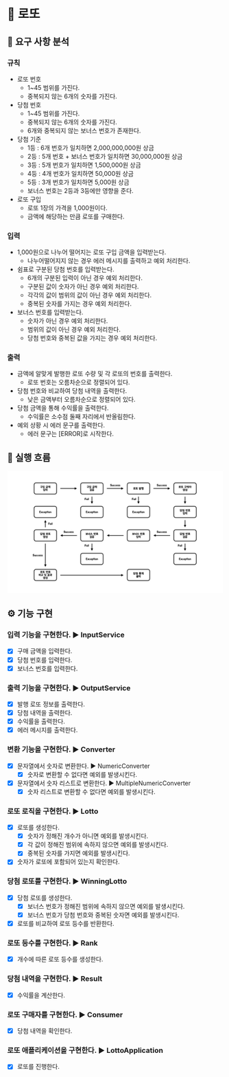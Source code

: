 # 🎱 로또

## 📝 요구 사항 분석

### 규칙

- 로또 번호
    - 1~45 범위를 가진다.
    - 중복되지 않는 6개의 숫자를 가진다.
- 당첨 번호
    - 1~45 범위를 가진다.
    - 중복되지 않는 6개의 숫자를 가진다.
    - 6개와 중복되지 않는 보너스 번호가 존재한다.
- 당첨 기준
    - 1등 : 6개 번호가 일치하면 2,000,000,000원 상금
    - 2등 : 5개 번호 + 보너스 번호가 일치하면 30,000,000원 상금
    - 3등 : 5개 번호가 일치하면 1,500,000원 상금
    - 4등 : 4개 번호가 일치하면 50,000원 상금
    - 5등 : 3개 번호가 일치하면 5,000원 상금
    - 보너스 번호는 2등과 3등에만 영향을 준다.
- 로또 구입
    - 로또 1장의 가격을 1,000원이다.
    - 금액에 해당하는 만큼 로또를 구매한다.

### 입력

- 1,000원으로 나누어 떨어지는 로또 구입 금액을 입력받는다.
    - 나누어떨어지지 않는 경우 에러 메시지를 출력하고 예외 처리한다.
- 쉼표로 구분된 당첨 번호를 입력받는다.
    - 6개의 구분된 입력이 아닌 경우 예외 처리한다.
    - 구분된 값이 숫자가 아닌 경우 예외 처리한다.
    - 각각의 값이 범위의 값이 아닌 경우 예외 처리한다.
    - 중복된 숫자를 가지는 경우 예외 처리한다.
- 보너스 번호를 입력받는다.
    - 숫자가 아닌 경우 예외 처리한다.
    - 범위의 값이 아닌 경우 예외 처리한다.
    - 당첨 번호와 중복된 값을 가지는 경우 예외 처리한다.

### 출력

- 금액에 알맞게 발행한 로또 수량 및 각 로또의 번호를 출력한다.
    - 로또 번호는 오름차순으로 정렬되어 있다.
- 당첨 번호와 비교하여 당첨 내역을 출력한다.
    - 낮은 금액부터 오름차순으로 정렬되어 있다.
- 당첨 금액을 통해 수익률을 출력한다.
    - 수익률은 소수점 둘째 자리에서 반올림한다.
- 예외 상황 시 에러 문구를 출력한다.
    - 에러 문구는 [ERROR]로 시작한다.

## 🌊 실행 흐름

![flow](./flow.jpeg)

## ⚙️ 기능 구현

### 입력 기능을 구현한다. ▶️️ InputService

- [x] 구매 금액을 입력한다.
- [x] 당첨 번호를 입력한다.
- [x] 보너스 번호를 입력한다.

### 출력 기능을 구현한다. ▶️ OutputService

- [x] 발행 로또 정보를 출력한다.
- [x] 당첨 내역을 출력한다.
- [x] 수익률을 출력한다.
- [x] 에러 메시지를 출력한다.

### 변환 기능을 구현한다. ▶️ Converter

- [x] 문자열에서 숫자로 변환한다. ▶️ NumericConverter
    - [x] 숫자로 변환할 수 없다면 예외를 발생시킨다.
- [x] 문자열에서 숫자 리스트로 변환한다. ▶️ MultipleNumericConverter
    - [x] 숫자 리스트로 변환할 수 없다면 예외를 발생시킨다.

### 로또 로직을 구현한다. ▶️ Lotto

- [x] 로또를 생성한다.
    - [x] 숫자가 정해진 개수가 아니면 예외를 발생시킨다.
    - [x] 각 값이 정해진 범위에 속하지 않으면 예외를 발생시킨다.
    - [x] 중복된 숫자를 가지면 예외를 발생시킨다.
- [x] 숫자가 로또에 포함되어 있는지 확인한다.

### 당첨 로또를 구현한다. ▶️ WinningLotto

- [x] 당첨 로또를 생성한다.
    - [x] 보너스 번호가 정해진 범위에 속하지 않으면 예외를 발생시킨다.
    - [x] 보너스 번호가 당첨 번호와 중복된 숫자면 예외를 발생시킨다.
- [x] 로또를 비교하여 로또 등수를 반환한다.

### 로또 등수를 구현한다. ▶️ Rank

- [x] 개수에 따른 로또 등수를 생성한다.

### 당첨 내역을 구현한다. ▶️ Result

- [x] 수익률을 계산한다.

### 로또 구매자를 구현한다. ▶️ Consumer

- [x] 당첨 내역을 확인한다.

### 로또 애플리케이션을 구현한다. ▶️ LottoApplication

- [x] 로또를 진행한다.